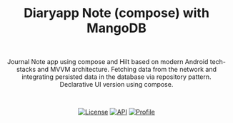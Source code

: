 
<h1 align="center">Diaryapp Note (compose) with MangoDB</h1></br>
<p align="center">  
Journal Note app using compose and Hilt based on modern Android tech-stacks and MVVM architecture. Fetching data from the network and integrating persisted data in the database via repository pattern.<br> Declarative UI version using compose.
</p>
</br>

<p align="center">
  <a href="https://opensource.org/licenses/Apache-2.0"><img alt="License" src="https://img.shields.io/badge/License-Apache%202.0-blue.svg"/></a>
  <a href="https://android-arsenal.com/api?level=24"><img alt="API" src="https://img.shields.io/badge/API-24%2B-brightgreen.svg?style=flat"/></a>
  <a href="https://github.com/setiawanboedy"><img alt="Profile" src="https://setiawanboedy.github.io/badges/setiawanboedy.svg"/></a> 
</p>
